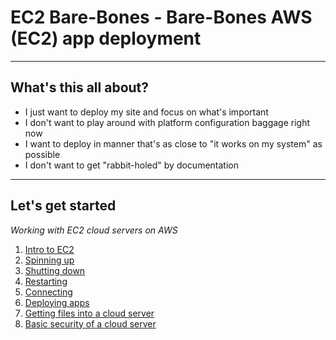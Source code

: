 # EC2 Bare-Bones - Bare-Bones AWS (EC2) app deployment

---

## **What's this all about?**

- I just want to deploy my site and focus on what's important
- I don't want to play around with platform configuration baggage right now
- I want to deploy in manner that's as close to "it works on my system" as possible
- I don't want to get "rabbit-holed" by documentation

---

## **Let's get started**
*Working with EC2 cloud servers on AWS*

1. [Intro to EC2][ec2-intro]
2. [Spinning up][ec2-spin-up]
3. [Shutting down][ec2-shutdown]
4. [Restarting][ec2-restart]
5. [Connecting][ec2-connection]
6. [Deploying apps][ec2-deploy]
7. [Getting files into a cloud server][ec2-file-management]
8. [Basic security of a cloud server][ec2-security]

[ec2-intro]: ./EC2_INTRO.md
[ec2-spin-up]: ./EC2_SPIN_UP.md
[ec2-shutdown]: ./EC2_SHUTDOWN.md
[ec2-restart]: ./EC2_RESTART.md
[ec2-connection]: ./EC2_CONNECTION.md
[ec2-deploy]: ./EC2_DEPLOY.md
[ec2-file-management]: ./EC2_FILE_MANAGEMENT.md
[ec2-security]: ./EC2_BASIC_SECURITY.md
